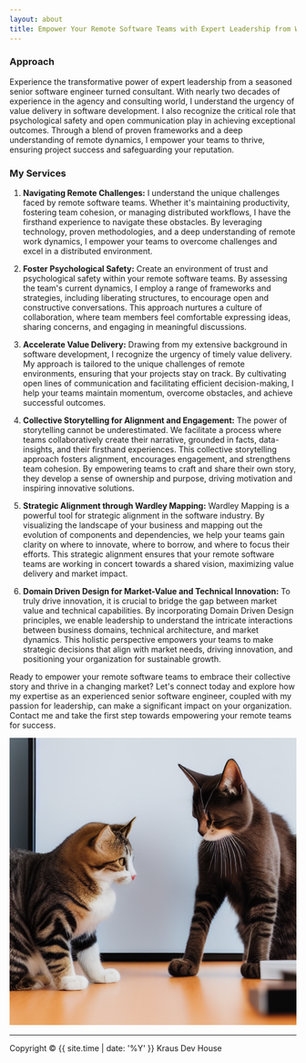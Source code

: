 ```yaml
---
layout: about
title: Empower Your Remote Software Teams with Expert Leadership from Within
---
```


### Approach

Experience the transformative power of expert leadership from a seasoned senior software engineer turned consultant. With nearly two decades of experience in the agency and consulting world, I understand the urgency of value delivery in software development. I also recognize the critical role that psychological safety and open communication play in achieving exceptional outcomes. Through a blend of proven frameworks and a deep understanding of remote dynamics, I empower your teams to thrive, ensuring project success and safeguarding your reputation.

### My Services

1. **Navigating Remote Challenges:** I understand the unique challenges faced by remote software teams. Whether it's maintaining productivity, fostering team cohesion, or managing distributed workflows, I have the firsthand experience to navigate these obstacles. By leveraging technology, proven methodologies, and a deep understanding of remote work dynamics, I empower your teams to overcome challenges and excel in a distributed environment.

2. **Foster Psychological Safety:** Create an environment of trust and psychological safety within your remote software teams. By assessing the team's current dynamics, I employ a range of frameworks and strategies, including liberating structures, to encourage open and constructive conversations. This approach nurtures a culture of collaboration, where team members feel comfortable expressing ideas, sharing concerns, and engaging in meaningful discussions.

3. **Accelerate Value Delivery:** Drawing from my extensive background in software development, I recognize the urgency of timely value delivery. My approach is tailored to the unique challenges of remote environments, ensuring that your projects stay on track. By cultivating open lines of communication and facilitating efficient decision-making, I help your teams maintain momentum, overcome obstacles, and achieve successful outcomes.

4. **Collective Storytelling for Alignment and Engagement:** The power of storytelling cannot be underestimated. We facilitate a process where teams collaboratively create their narrative, grounded in facts, data-insights, and their firsthand experiences. This collective storytelling approach fosters alignment, encourages engagement, and strengthens team cohesion. By empowering teams to craft and share their own story, they develop a sense of ownership and purpose, driving motivation and inspiring innovative solutions.

5. **Strategic Alignment through Wardley Mapping:** Wardley Mapping is a powerful tool for strategic alignment in the software industry. By visualizing the landscape of your business and mapping out the evolution of components and dependencies, we help your teams gain clarity on where to innovate, where to borrow, and where to focus their efforts. This strategic alignment ensures that your remote software teams are working in concert towards a shared vision, maximizing value delivery and market impact.

6. **Domain Driven Design for Market-Value and Technical Innovation:** To truly drive innovation, it is crucial to bridge the gap between market value and technical capabilities. By incorporating Domain Driven Design principles, we enable leadership to understand the intricate interactions between business domains, technical architecture, and market dynamics. This holistic perspective empowers your teams to make strategic decisions that align with market needs, driving innovation, and positioning your organization for sustainable growth.


Ready to empower your remote software teams to embrace their collective story and thrive in a changing market? Let's connect today and explore how my expertise as an experienced senior software engineer, coupled with my passion for leadership, can make a significant impact on your organization. Contact me and take the first step towards empowering your remote teams for success.


![Consulting image](consulting.png)

---

Copyright &copy; {{ site.time | date: '%Y' }} Kraus Dev House

